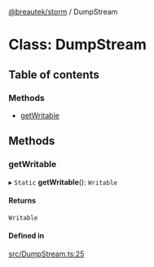 [@breautek/storm](../README.md) / DumpStream

# Class: DumpStream

## Table of contents

### Methods

- [getWritable](DumpStream.md#getwritable)

## Methods

### getWritable

▸ `Static` **getWritable**(): `Writable`

#### Returns

`Writable`

#### Defined in

[src/DumpStream.ts:25](https://github.com/breautek/storm/blob/daf9166/src/DumpStream.ts#L25)
